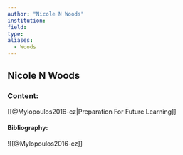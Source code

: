 ```yaml
---
author: "Nicole N Woods"
institution:
field:
type:
aliases:
  - Woods
---
```


## Nicole N Woods

### Content:
[[@Mylopoulos2016-cz|Preparation For Future Learning]]

#### Bibliography:

![[@Mylopoulos2016-cz]]